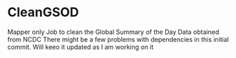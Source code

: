# CleanGSOD
Mapper only Job to clean the Global Summary of the Day Data obtained from NCDC
There might be a few problems with dependencies in this initial commit. Will keeo it updated as I am working on it
